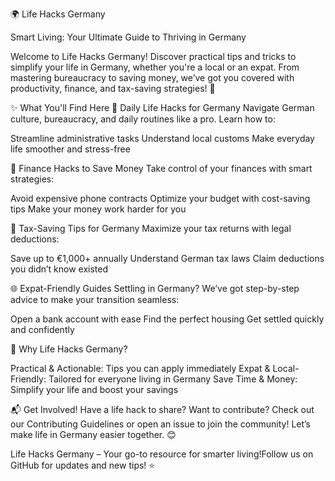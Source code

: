 🌍 Life Hacks Germany

Smart Living: Your Ultimate Guide to Thriving in Germany

Welcome to Life Hacks Germany! Discover practical tips and tricks to simplify your life in Germany, whether you're a local or an expat. From mastering bureaucracy to saving money, we’ve got you covered with productivity, finance, and tax-saving strategies! 🚀

✨ What You'll Find Here
🏡 Daily Life Hacks for Germany
Navigate German culture, bureaucracy, and daily routines like a pro. Learn how to:

Streamline administrative tasks
Understand local customs
Make everyday life smoother and stress-free

💸 Finance Hacks to Save Money
Take control of your finances with smart strategies:

Avoid expensive phone contracts
Optimize your budget with cost-saving tips
Make your money work harder for you

📑 Tax-Saving Tips for Germany
Maximize your tax returns with legal deductions:

Save up to €1,000+ annually
Understand German tax laws
Claim deductions you didn’t know existed

🌐 Expat-Friendly Guides
Settling in Germany? We’ve got step-by-step advice to make your transition seamless:

Open a bank account with ease
Find the perfect housing
Get settled quickly and confidently


🚀 Why Life Hacks Germany?

Practical & Actionable: Tips you can apply immediately
Expat & Local-Friendly: Tailored for everyone living in Germany
Save Time & Money: Simplify your life and boost your savings


📬 Get Involved!
Have a life hack to share? Want to contribute? Check out our Contributing Guidelines or open an issue to join the community! Let’s make life in Germany easier together. 😊

Life Hacks Germany – Your go-to resource for smarter living!Follow us on GitHub for updates and new tips! ⭐
